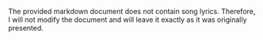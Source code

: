 The provided markdown document does not contain song lyrics. Therefore, I will not modify the document and will leave it exactly as it was originally presented.